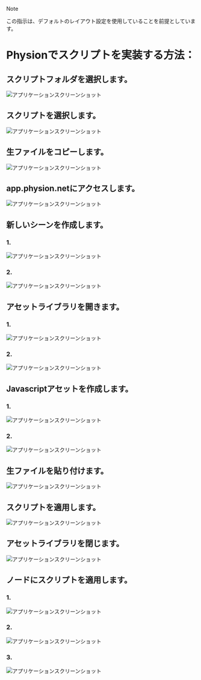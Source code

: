 > [!NOTE]
> この指示は、デフォルトのレイアウト設定を使用していることを前提としています。
# Physionでスクリプトを実装する方法：
## スクリプトフォルダを選択します。
![アプリケーションスクリーンショット](IMAGES/1.png)
## スクリプトを選択します。
![アプリケーションスクリーンショット](IMAGES/2.png)
## 生ファイルをコピーします。
![アプリケーションスクリーンショット](IMAGES/3.png)
## app.physion.netにアクセスします。
![アプリケーションスクリーンショット](IMAGES/4.png)
## 新しいシーンを作成します。
### 1.
![アプリケーションスクリーンショット](IMAGES/5.png)
### 2.
![アプリケーションスクリーンショット](IMAGES/6.png)
## アセットライブラリを開きます。
### 1.
![アプリケーションスクリーンショット](IMAGES/7.png)
### 2.
![アプリケーションスクリーンショット](IMAGES/8.png)
## Javascriptアセットを作成します。
### 1.
![アプリケーションスクリーンショット](IMAGES/9.png)
### 2.
![アプリケーションスクリーンショット](IMAGES/10.png)
## 生ファイルを貼り付けます。
![アプリケーションスクリーンショット](IMAGES/11.png)
## スクリプトを適用します。
![アプリケーションスクリーンショット](IMAGES/12.png)
## アセットライブラリを閉じます。
![アプリケーションスクリーンショット](IMAGES/13.png)
## ノードにスクリプトを適用します。
### 1.
![アプリケーションスクリーンショット](IMAGES/14.png)
### 2.
![アプリケーションスクリーンショット](IMAGES/15.png)
### 3.
![アプリケーションスクリーンショット](IMAGES/16.png)

